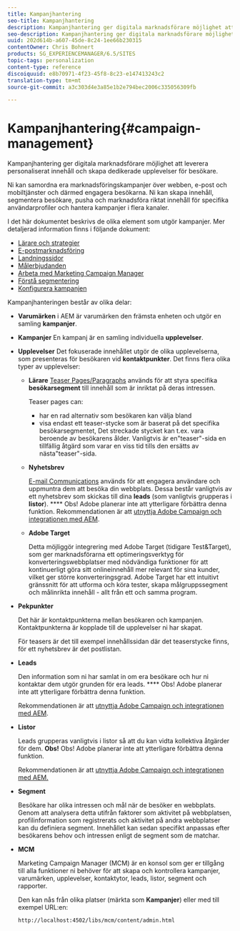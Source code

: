 ```yaml
---
title: Kampanjhantering
seo-title: Kampanjhantering
description: Kampanjhantering ger digitala marknadsförare möjlighet att leverera personaliserat innehåll och skapa dedikerade upplevelser för besökare. Ni kan samordna era marknadsföringskampanjer över webben, e-post och mobiltjänster och därmed engagera besökarna.
seo-description: Kampanjhantering ger digitala marknadsförare möjlighet att leverera personaliserat innehåll och skapa dedikerade upplevelser för besökare. Ni kan samordna era marknadsföringskampanjer över webben, e-post och mobiltjänster och därmed engagera besökarna.
uuid: 202d614b-a607-45de-8c24-1ee66b230315
contentOwner: Chris Bohnert
products: SG_EXPERIENCEMANAGER/6.5/SITES
topic-tags: personalization
content-type: reference
discoiquuid: e8b70971-4f23-45f8-8c23-e147413243c2
translation-type: tm+mt
source-git-commit: a3c303d4e3a85e1b2e794bec2006c335056309fb

---
```



# Kampanjhantering{#campaign-management}

Kampanjhantering ger digitala marknadsförare möjlighet att leverera personaliserat innehåll och skapa dedikerade upplevelser för besökare.

Ni kan samordna era marknadsföringskampanjer över webben, e-post och mobiltjänster och därmed engagera besökarna. Ni kan skapa innehåll, segmentera besökare, pusha och marknadsföra riktat innehåll för specifika användarprofiler och hantera kampanjer i flera kanaler.

I det här dokumentet beskrivs de olika element som utgör kampanjer. Mer detaljerad information finns i följande dokument:

* [Lärare och strategier](/help/sites-classic-ui-authoring/classic-personalization-campaigns-teasers-strategy.md)
* [E-postmarknadsföring](/help/sites-classic-ui-authoring/classic-personalization-campaigns-email.md)
* [Landningssidor](/help/sites-classic-ui-authoring/classic-personalization-campaigns-landingpage.md)
* [Målerbjudanden](/help/sites-classic-ui-authoring/classic-personalization-campaigns-target-offers.md)
* [Arbeta med Marketing Campaign Manager](/help/sites-classic-ui-authoring/classic-personalization-campaigns-mktg-manager.md)
* [Förstå segmentering](/help/sites-classic-ui-authoring/classic-personalization-campaigns-segmentation.md)
* [Konfigurera kampanjen](/help/sites-classic-ui-authoring/classic-personalization-campaigns-setting-up-your.md)

Kampanjhanteringen består av olika delar:

* **Varumärken** i AEM är varumärken den främsta enheten och utgör en samling **kampanjer**.

* **Kampanjer** En kampanj är en samling individuella **upplevelser**.

* **Upplevelser** Det fokuserade innehållet utgör de olika upplevelserna, som presenteras för besökaren vid **kontaktpunkter**. Det finns flera olika typer av upplevelser:

   * **Lärare**
      [Teaser Pages/Paragraphs](#teasers) används för att styra specifika **besökarsegment** till innehåll som är inriktat på deras intressen.

      Teaser pages can:

      * har en rad alternativ som besökaren kan välja bland
      * visa endast ett teaser-stycke som är baserat på det specifika besökarsegmentet, Det streckade stycket kan t.ex. vara beroende av besökarens ålder.
      Vanligtvis är en&quot;teaser&quot;-sida en tillfällig åtgärd som varar en viss tid tills den ersätts av nästa&quot;teaser&quot;-sida.

   * **Nyhetsbrev**

      [E-mail Communications](#emailmarketing) används för att engagera användare och uppmuntra dem att besöka din webbplats. Dessa består vanligtvis av ett nyhetsbrev som skickas till dina **leads** (som vanligtvis grupperas i **listor**). **** Obs! Adobe planerar inte att ytterligare förbättra denna funktion. Rekommendationen är att [utnyttja Adobe Campaign och integrationen med AEM](/help/sites-administering/campaign.md).

   * **Adobe Target**

      Detta möjliggör integrering med Adobe Target (tidigare Test&amp;Target), som ger marknadsförarna ett optimeringsverktyg för konverteringswebbplatser med nödvändiga funktioner för att kontinuerligt göra sitt onlineinnehåll mer relevant för sina kunder, vilket ger större konverteringsgrad. Adobe Target har ett intuitivt gränssnitt för att utforma och köra tester, skapa målgruppssegment och målinrikta innehåll - allt från ett och samma program.


* **Pekpunkter**

   Det här är kontaktpunkterna mellan besökaren och kampanjen. Kontaktpunkterna är kopplade till de upplevelser ni har skapat.

   För teasers är det till exempel innehållssidan där det teaserstycke finns, för ett nyhetsbrev är det postlistan.

* **Leads**

   Den information som ni har samlat in om era besökare och hur ni kontaktar dem utgör grunden för era leads. **** Obs! Adobe planerar inte att ytterligare förbättra denna funktion.

   Rekommendationen är att [utnyttja Adobe Campaign och integrationen med AEM](/help/sites-administering/campaign.md).

* **Listor**

   Leads grupperas vanligtvis i listor så att du kan vidta kollektiva åtgärder för dem. **Obs!** Obs! Adobe planerar inte att ytterligare förbättra denna funktion.

   Rekommendationen är att [utnyttja Adobe Campaign och integrationen med AEM.](/help/sites-administering/campaign.md)

* **Segment**

   Besökare har olika intressen och mål när de besöker en webbplats. Genom att analysera detta utifrån faktorer som aktivitet på webbplatsen, profilinformation som registrerats och aktivitet på andra webbplatser kan du definiera segment. Innehållet kan sedan specifikt anpassas efter besökarens behov och intressen enligt de segment som de matchar.

* **MCM**

   Marketing Campaign Manager (MCM) är en konsol som ger er tillgång till alla funktioner ni behöver för att skapa och kontrollera kampanjer, varumärken, upplevelser, kontaktytor, leads, listor, segment och rapporter.

   Den kan nås från olika platser (märkta som **Kampanjer**) eller med till exempel URL:en:

   `http://localhost:4502/libs/mcm/content/admin.html`

